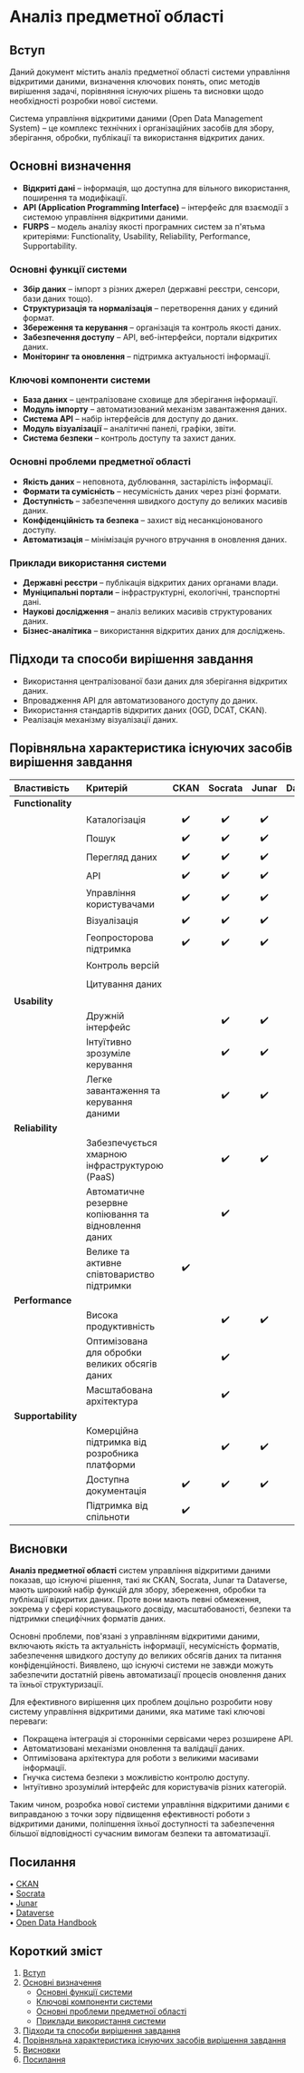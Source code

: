 # Аналіз предметної області
## Вступ  
Даний документ містить аналіз предметної області системи управління відкритими даними, визначення ключових понять, опис методів вирішення задачі, порівняння існуючих рішень та висновки щодо необхідності розробки нової системи.

Система управління відкритими даними (Open Data Management System) – це комплекс технічних і організаційних засобів для збору, зберігання, обробки, публікації та використання відкритих даних.  

## Основні визначення  
- **Відкриті дані** – інформація, що доступна для вільного використання, поширення та модифікації.  
- **API (Application Programming Interface)** – інтерфейс для взаємодії з системою управління відкритими даними.  
- **FURPS** – модель аналізу якості програмних систем за п'ятьма критеріями: Functionality, Usability, Reliability, Performance, Supportability.  

### Основні функції системи  
- **Збір даних** – імпорт з різних джерел (державні реєстри, сенсори, бази даних тощо).  
- **Структуризація та нормалізація** – перетворення даних у єдиний формат.  
- **Збереження та керування** – організація та контроль якості даних.  
- **Забезпечення доступу** – API, веб-інтерфейси, портали відкритих даних.  
- **Моніторинг та оновлення** – підтримка актуальності інформації.  

### Ключові компоненти системи  
- **База даних** – централізоване сховище для зберігання інформації.  
- **Модуль імпорту** – автоматизований механізм завантаження даних.  
- **Система API** – набір інтерфейсів для доступу до даних.  
- **Модуль візуалізації** – аналітичні панелі, графіки, звіти.  
- **Система безпеки** – контроль доступу та захист даних.  

### Основні проблеми предметної області  
- **Якість даних** – неповнота, дублювання, застарілість інформації.  
- **Формати та сумісність** – несумісність даних через різні формати.  
- **Доступність** – забезпечення швидкого доступу до великих масивів даних.  
- **Конфіденційність та безпека** – захист від несанкціонованого доступу.  
- **Автоматизація** – мінімізація ручного втручання в оновлення даних.  

### Приклади використання системи  
- **Державні реєстри** – публікація відкритих даних органами влади.  
- **Муніципальні портали** – інфраструктурні, екологічні, транспортні дані.  
- **Наукові дослідження** – аналіз великих масивів структурованих даних.  
- **Бізнес-аналітика** – використання відкритих даних для досліджень.  

## Підходи та способи вирішення завдання  
- Використання централізованої бази даних для зберігання відкритих даних.  
- Впровадження API для автоматизованого доступу до даних.  
- Використання стандартів відкритих даних (OGD, DCAT, CKAN).  
- Реалізація механізму візуалізації даних.  

## Порівняльна характеристика існуючих засобів вирішення завдання


| Властивість                               | Критерій                                                                                                 | CKAN | Socrata | Junar | Dataverse |
| :---------------------------------------- | :------------------------------------------------------------------------------------------------------- | :---: | :-----: | :---: | :-------: |
| **Functionality** |                                                                                                                                  |       |         |       |           |
|                                           | Каталогізація                                                                                            |   ✔️   |    ✔️    |   ✔️   |  ✔️  |
|                                           | Пошук                                                                                                    |   ✔️   |    ✔️    |   ✔️   |  ✔️  |
|                                           | Перегляд даних                                                                                           |   ✔️   |    ✔️    |   ✔️   |  ✔️  |
|                                           | API                                                                                                      |   ✔️   |    ✔️    |   ✔️   |  ✔️  |
|                                           | Управління користувачами                                                                                 |   ✔️   |    ✔️    |   ✔️   |  ✔️  |
|                                           | Візуалізація                                                                                             |   ✔️   |    ✔️    |   ✔️   |       |
|                                           | Геопросторова підтримка                                                                                  |   ✔️   |    ✔️    |   ✔️   |       |
|                                           | Контроль версій                                                                                          |        |           |         |  ✔️  |
|                                           | Цитування даних                                                                                          |       |         |       |     ✔️     |
| **Usability** |                                                                                                                                      |       |         |       |           |
|                                           | Дружній інтерфейс                                                                                        |       |    ✔️    |   ✔️   |           |
|                                           | Інтуїтивно зрозуміле керування                                                                           |       |    ✔️    |   ✔️   |           |
|                                           | Легке завантаження та керування даними                                                                   |       |    ✔️    |   ✔️   |           |
| **Reliability** |                                                                                                                                    |       |         |       |           |
|                                           | Забезпечується хмарною інфраструктурою (PaaS)                                                            |       |    ✔️    |   ✔️   |           |
|                                           | Автоматичне резервне копіювання та відновлення даних                                                     |       |    ✔️    |       |           |
|                                           | Велике та активне співтовариство підтримки                                                               |   ✔️   |         |       |     ✔️     |
| **Performance** |                                                                                                                                    |       |         |       |           |
|                                           | Висока продуктивність                                                                                    |       |    ✔️    |   ✔️   |           |
|                                           | Оптимізована для обробки великих обсягів даних                                                           |       |    ✔️    |       |           |
|                                           | Масштабована архітектура                                                                                 |       |    ✔️    |       |           |
| **Supportability** |                                                                                                                                 |       |         |       |           |
|                                           | Комерційна підтримка від розробника платформи                                                            |       |    ✔️    |   ✔️   |           |
|                                           | Доступна документація                                                                                    |   ✔️   |    ✔️    |   ✔️   |     ✔️     |
|                                           | Підтримка від спільноти                                                                                  |   ✔️   |         |       |     ✔️     |



## **Висновки**

**Аналіз предметної області** систем управління відкритими даними показав, що існуючі рішення, такі як CKAN, Socrata, Junar та Dataverse, мають широкий набір функцій для збору, збереження, обробки та публікації відкритих даних. Проте вони мають певні обмеження, зокрема у сфері користувацького досвіду, масштабованості, безпеки та підтримки специфічних форматів даних.

Основні проблеми, пов'язані з управлінням відкритими даними, включають якість та актуальність інформації, несумісність форматів, забезпечення швидкого доступу до великих обсягів даних та питання конфіденційності. Виявлено, що існуючі системи не завжди можуть забезпечити достатній рівень автоматизації процесів оновлення даних та їхньої структуризації.

Для ефективного вирішення цих проблем доцільно розробити нову систему управління відкритими даними, яка матиме такі ключові переваги:
- Покращена інтеграція зі сторонніми сервісами через розширене API.
- Автоматизовані механізми оновлення та валідації даних.
- Оптимізована архітектура для роботи з великими масивами інформації.
- Гнучка система безпеки з можливістю контролю доступу.
- Інтуїтивно зрозумілий інтерфейс для користувачів різних категорій.

Таким чином, розробка нової системи управління відкритими даними є виправданою з точки зору підвищення ефективності роботи з відкритими даними, поліпшення їхньої доступності та забезпечення більшої відповідності сучасним вимогам безпеки та автоматизації.


## Посилання

•	[CKAN](https://ckan.org/ ) \
•	[Socrata](https://dev.socrata.com/) \
•	[Junar](https://junar.com/) \
•	[Dataverse](https://dataverse.org/) \
•	[Open Data Handbook](https://opendatahandbook.org/ )

## Короткий зміст

1. [Вступ](#вступ)
2. [Основні визначення](#основні-визначення)
   - [Основні функції системи](#основні-функції-системи)
   - [Ключові компоненти системи](#ключові-компоненти-системи)
   - [Основні проблеми предметної області](#основні-проблеми-предметної-області)
   - [Приклади використання системи](#приклади-використання-системи)
3. [Підходи та способи вирішення завдання](#підходи-та-способи-вирішення-завдання)
4. [Порівняльна характеристика існуючих засобів вирішення завдання](#порівняльна-характеристика-існуючих-засобів-вирішення-завдання)
5. [Висновки](#висновки)
6. [Посилання](#посилання)
